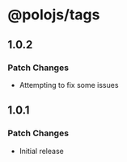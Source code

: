 # @polojs/tags

## 1.0.2

### Patch Changes

- Attempting to fix some issues

## 1.0.1

### Patch Changes

- Initial release
